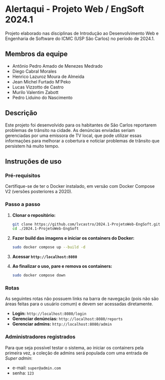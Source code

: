 # Alertaqui - Projeto Web / EngSoft 2024.1

Projeto elaborado nas disciplinas de Introdução ao Desenvolvimento Web e Engenharia de Software do ICMC (USP São Carlos) no período de 2024.1.

## Membros da equipe

- Antônio Pedro Amado de Menezes Medrado
- Diego Cabral Morales
- Henrico Lazuroz Moura de Almeida
- Jean Michel Furtado M'Peko
- Lucas Vizzotto de Castro
- Murilo Valentim Zabott
- Pedro Liduino do Nascimento

## Descrição

Este projeto foi desenvolvido para os habitantes de São Carlos reportarem problemas de trânsito na cidade. As denúncias enviadas seriam gerenciadas por uma emissora de TV local, que pode utilizar essas informações para melhorar a cobertura e noticiar problemas de trânsito que persistem há muito tempo.

## Instruções de uso

### Pré-requisitos

Certifique-se de ter o Docker instalado, em versão com Docker Compose V2 (versões posteriores a 2020).

### Passo a passo

1. **Clonar o repositório:**

   ```sh
   git clone https://github.com/lvcastro/2024.1-ProjetoWeb-EngSoft.git
   cd ./2024.1-ProjetoWeb-EngSoft
   ```

2. **Fazer build das imagens e iniciar os containers do Docker:**

   ```sh
   sudo docker compose up --build -d
   ```

3. **Acessar `http://localhost:8080`**

4. **Ao finalizar o uso, pare e remova os containers:**

   ```sh
   sudo docker compose down
   ```

### Rotas

As seguintes rotas não possuem links na barra de navegação (pois não são áreas feitas para o usuário comum) e devem ser acessadas diretamente.

- **Login:** `http://localhost:8080/login`
- **Gerenciar denúncias:** `http://localhost:8080/reports`
- **Gerenciar admins:** `http://localhost:8080/admin`

### Administradores registrados

Para que seja possível testar o sistema, ao iniciar os containers pela primeira vez, a coleção de admins será populada com uma entrada de _Super admin_:

- e-mail: `super@admin.com`
- senha: `123`

